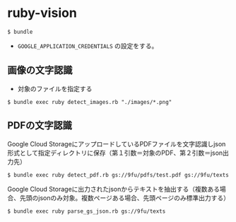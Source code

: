 # ruby-vision

```shell
$ bundle
```

- `GOOGLE_APPLICATION_CREDENTIALS` の設定をする。

## 画像の文字認識

- 対象のファイルを指定する
```shell
$ bundle exec ruby detect_images.rb "./images/*.png"
```

## PDFの文字認識
Google Cloud StorageにアップロードしているPDFファイルを文字認識しjson形式として指定ディレクトリに保存（第１引数＝対象のPDF、第２引数＝json出力先）
```shell
$ bundle exec ruby detect_pdf.rb gs://9fu/pdfs/test.pdf gs://9fu/texts
```

Google Cloud Storageに出力されたjsonからテキストを抽出する（複数ある場合、先頭のjsonのみ対象。複数ページある場合、先頭ページのみ標準出力する）
```shell
$ bundle exec ruby parse_gs_json.rb gs://9fu/texts
```
